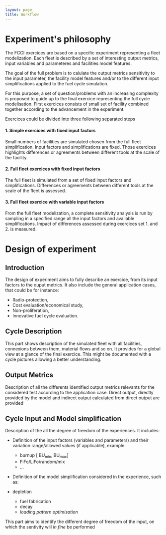 ```yaml
---
layout: page
title: Workflow
---
```


# Experiment's philosophy

The FCCI exercices are based on a specific experiment representing a fleet modelization. Each fleet is described by a set of interesting output metrics, input variables and parameteres and facilities model features.

The goal of the full problem is to calulate the output metrics sensitivity to the input parameter, the facility model features and/or to the different input simplifications applied to the fuel cycle simulation.

For this purpose, a set of question/problems with an increasing complexity is proposed to guide up to the final exercice representing the full cycle modelisation. First exercices consists of small set of facility combined together according to the advancement in the experiment.

Exercices could be divided into three following separated steps

####  1. Simple exercices with fixed input factors

Small numbers of facilities are simulated chosen from the full fleet simplification. Input factors and simplifications are fixed. Those exercices highlights differences or agreements between different tools at the scale of the facility.

#### 2. Full fleet exercices with fixed input factors

The full fleet is  simulated from a set of fixed input factors and simplifications. Differences or agreements between different tools at the scale of the fleet is assessed.

#### 3. Full fleet exercice with variable input factors

From the full fleet modelization, a complete sensitivity analysis is run by sampling in a specified range all the input factors and available simplifications. Impact of differences assessed during exercices set 1. and 2. is measured.

# Design of experiment

## Introduction

The design of experiment aims to fully describe an exercice, from its input factors to the ouput metrics. It also include the general application cases, that could be for instance:

- Radio-protection,
- Cost evaluation/economical study,
- Non-proliferation,
- Innovative fuel cycle evaluation.

## Cycle Description

This part shows description of the simulated fleet with all facilities, connexions between them, material flows and so on. It provides for a global view at a glance of the final exercice. This might be documented with a cycle pictures allowing a better understanding.

## Output Metrics

Description of all the differents identified output metrics relevants for the considered test according to the application case. Direct output, directly provided by the model and indirect output calculated from direct output are provided

## Cycle Input and Model simplification

Description of the all the degree of freedom of the experiences. It includes:

- Definition of the input factors (variables and parameters) and their variation range/allowed values (if applicable), example:

  - burnup [ BU<sub>min</sub>, BU<sub>max</sub>]
  - FiFo/LiFo/random/mix
  - ...

- Definition of the model simplification considered in the experience, such as:

- depletion
  - fuel fabrication
  - decay
  - *loading pattern optimisation*

This part aims to identify the different degree of freedom of the input, on
which the sentivity will *in fine* be performed
